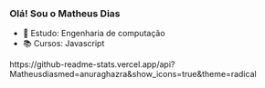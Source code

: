 ### Olá! Sou o Matheus Dias

- 🎒 Estudo: Engenharia de computação
- 📚 Cursos: Javascript

<div>
  https://github-readme-stats.vercel.app/api?Matheusdiasmed=anuraghazra&show_icons=true&theme=radical
  </div>
